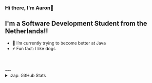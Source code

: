 
 ### Hi there, I'm Aaron👋

## I'm a Software Development Student from the Netherlands!!

- 🌱 I’m currently trying to become better at Java
- ⚡ Fun fact: I like dogs

<br />
<br />
---

<details>
  <summary>:zap: GitHub Stats</summary>

  <img align="left" alt="Aaron's Github Stat's" src="https://github-readme-stats-git-master.boostioaaron.vercel.app/api?username=boostioaaron&show_icons=true&hide_border=true" />

</details>


